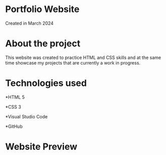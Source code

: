 # Portfolio Website
Created in March 2024

# About the project

This website was created to practice HTML and CSS skills and at the same time showcase my projects that are currently a work in progress.

# Technologies used
*HTML 5

*CSS 3

*Visual Studio Code

*GitHub

# Website Preview
